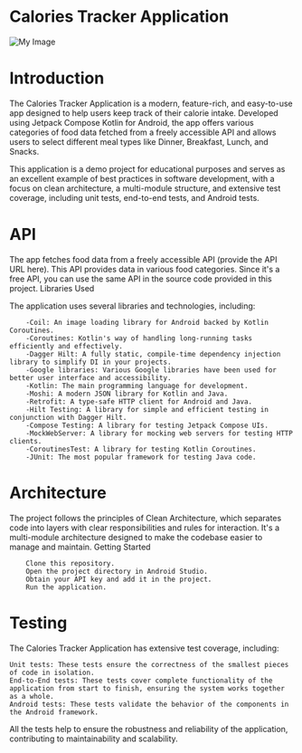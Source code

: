  # Calories Tracker Application
 ![My Image]([https://drive.google.com/file/d/1nJht5mxwl5yQB50Ed30MXHj3gyA6e2Q7/view?usp=share_link](https://drive.google.com/file/d/1nJht5mxwl5yQB50Ed30MXHj3gyA6e2Q7/view?usp=share_link))
 
# Introduction

The Calories Tracker Application is a modern, feature-rich, and easy-to-use app designed to help users keep track of their calorie intake. Developed using Jetpack Compose Kotlin for Android, the app offers various categories of food data fetched from a freely accessible API and allows users to select different meal types like Dinner, Breakfast, Lunch, and Snacks.

This application is a demo project for educational purposes and serves as an excellent example of best practices in software development, with a focus on clean architecture, a multi-module structure, and extensive test coverage, including unit tests, end-to-end tests, and Android tests.

# API

The app fetches food data from a freely accessible API (provide the API URL here). This API provides data in various food categories. Since it's a free API, you can use the same API in the source code provided in this project.
Libraries Used

The application uses several libraries and technologies, including:
```
    -Coil: An image loading library for Android backed by Kotlin Coroutines.
    -Coroutines: Kotlin's way of handling long-running tasks efficiently and effectively.
    -Dagger Hilt: A fully static, compile-time dependency injection library to simplify DI in your projects.
    -Google libraries: Various Google libraries have been used for better user interface and accessibility.
    -Kotlin: The main programming language for development.
    -Moshi: A modern JSON library for Kotlin and Java.
    -Retrofit: A type-safe HTTP client for Android and Java.
    -Hilt Testing: A library for simple and efficient testing in conjunction with Dagger Hilt.
    -Compose Testing: A library for testing Jetpack Compose UIs.
    -MockWebServer: A library for mocking web servers for testing HTTP clients.
    -CoroutinesTest: A library for testing Kotlin Coroutines.
    -JUnit: The most popular framework for testing Java code.
```
# Architecture

The project follows the principles of Clean Architecture, which separates code into layers with clear responsibilities and rules for interaction. It's a multi-module architecture designed to make the codebase easier to manage and maintain.
Getting Started
```
    Clone this repository.
    Open the project directory in Android Studio.
    Obtain your API key and add it in the project.
    Run the application.
```
   #  Testing

The Calories Tracker Application has extensive test coverage, including:

    Unit tests: These tests ensure the correctness of the smallest pieces of code in isolation.
    End-to-End tests: These tests cover complete functionality of the application from start to finish, ensuring the system works together as a whole.
    Android tests: These tests validate the behavior of the components in the Android framework.

All the tests help to ensure the robustness and reliability of the application, contributing to maintainability and scalability.

